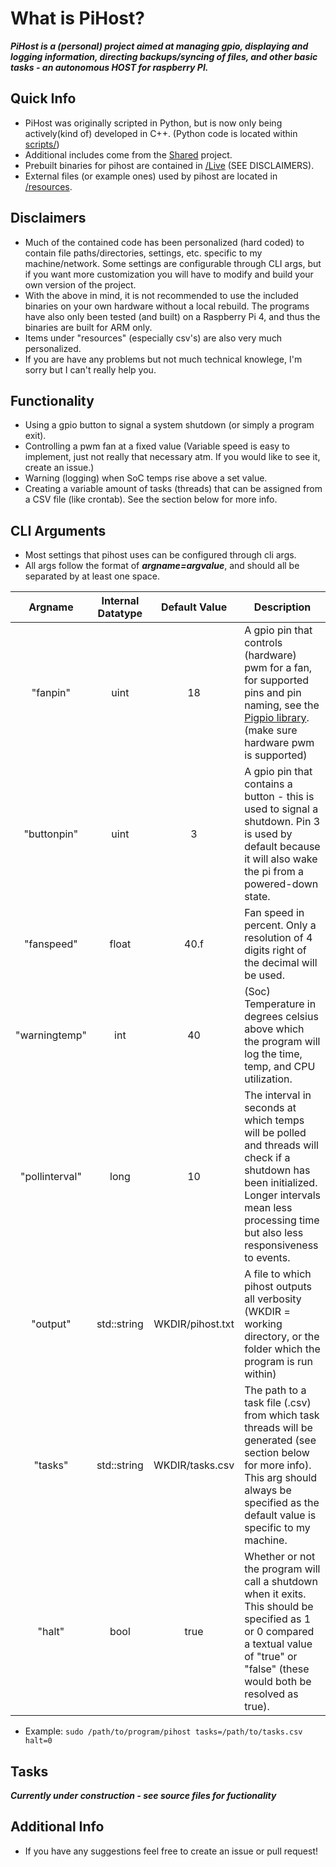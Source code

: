 # What is PiHost?
 _**PiHost is a (personal) project aimed at managing gpio, displaying and logging information, directing backups/syncing of files, and other basic tasks - an autonomous HOST for raspberry PI.**_
## Quick Info
 - PiHost was originally scripted in Python, but is now only being actively(kind of) developed in C++. (Python code is located within [scripts/](/scripts))
 - Additional includes come from the [Shared](/project/Shared) project. 
 - Prebuilt binaries for pihost are contained in [/Live](/Live) (SEE DISCLAIMERS). 
 - External files (or example ones) used by pihost are located in [/resources](/resources). 
## Disclaimers
 - Much of the contained code has been personalized (hard coded) to contain file paths/directories, settings, etc. specific to my machine/network. Some settings are configurable through CLI args, but if you want more customization you will have to modify and build your own version of the project.  
 - With the above in mind, it is not recommended to use the included binaries on your own hardware without a local rebuild. The programs have also only been tested (and built) on a Raspberry Pi 4, and thus the binaries are built for ARM only.  
 - Items under "resources" (especially csv's) are also very much personalized.
 - If you are have any problems but not much technical knowlege, I'm sorry but I can't really help you. 
## Functionality
 - Using a gpio button to signal a system shutdown (or simply a program exit). 
 - Controlling a pwm fan at a fixed value (Variable speed is easy to implement, just not really that necessary atm. If you would like to see it, create an issue.)
 - Warning (logging) when SoC temps rise above a set value. 
 - Creating a variable amount of tasks (threads) that can be assigned from a CSV file (like crontab). See the section below for more info. 
## CLI Arguments
 - Most settings that pihost uses can be configured through cli args. 
 - All args follow the format of _**argname=argvalue**_, and should all be separated by at least one space. 

| Argname | Internal Datatype | Default Value | Description |
|:-------:|:-----------------:|:-------------:|-------------|
| "fanpin" | uint | 18 | A gpio pin that controls (hardware) pwm for a fan, for supported pins and pin naming, see the [Pigpio library](https://abyz.me.uk/rpi/pigpio/index.html#Type_1). (make sure hardware pwm is supported) |
| "buttonpin" | uint | 3 | A gpio pin that contains a button - this is used to signal a shutdown. Pin 3 is used by default because it will also wake the pi from a powered-down state. |
| "fanspeed" | float | 40.f | Fan speed in percent. Only a resolution of 4 digits right of the decimal will be used. |
| "warningtemp" | int | 40 | (Soc) Temperature in degrees celsius above which the program will log the time, temp, and CPU utilization. |
| "pollinterval" | long | 10 | The interval in seconds at which temps will be polled and threads will check if a shutdown has been initialized. Longer intervals mean less processing time but also less responsiveness to events. |
| "output" | std::string | WKDIR/pihost.txt | A file to which pihost outputs all verbosity (WKDIR = working directory, or the folder which the program is run within) |
| "tasks" | std::string | WKDIR/tasks.csv | The path to a task file (.csv) from which task threads will be generated (see section below for more info). This arg should always be specified as the default value is specific to my machine. |
| "halt" | bool | true | Whether or not the program will call a shutdown when it exits. This should be specified as 1 or 0 compared a textual value of "true" or "false" (these would both be resolved as true). | 
 - Example: `sudo /path/to/program/pihost tasks=/path/to/tasks.csv halt=0`
## Tasks
_**Currently under construction - see source files for fuctionality**_
## Additional Info
 - If you have any suggestions feel free to create an issue or pull request!
